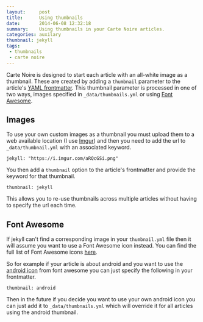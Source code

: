 ```yaml
---
layout:     post
title:      Using thumbnails
date:       2014-06-08 12:32:18
summary:    Using thumbnails in your Carte Noire articles.
categories: auxilary
thumbnail: jekyll
tags:
 - thumbnails
 - carte noire
---
```


Carte Noire is designed to start each article with an all-white image as a
thumbnail. These are created by adding a `thumbnail` parameter to the article's
[YAML frontmatter][1]. This thumbnail parameter is processed in one of two ways,
images specified in `_data/thumbnails.yml` or using [Font Awesome][2].

<i class="fa fa-android" aria-hidden="true"></i>
<i class="fa fa-apple" aria-hidden="true"></i>

## Images

To use your own custom images as a thumbnail you must upload them to a web available
location (I use [Imgur][3]) and then you need to add the url to `_data/thumbnail.yml`
with an associated keyword.

```
jekyll: "https://i.imgur.com/aRQcGSi.png"
```

You then add a `thumbnail` option to the article's frontmatter and provide the keyword
for that thumbnail.

```
thumbnail: jekyll
```

This allows you to re-use thumbnails across multiple articles without having to
specify the url each time.

## Font Awesome

If jekyll can't find a corresponding image in your `thumbnail.yml` file then it
will assume you want to use a Font Awesome icon instead. You can find the full
list of Font Awesome icons [here][4].

So for example if your article is about android and you want to use the [android icon][5]
from font awesome you can just specify the following in your frontmatter.

```
thumbnail: android
```

Then in the future if you decide you want to use your own android icon you can just
add it to `_data/thumbnails.yml` which will override it for all articles using
the android thumbnail.

[1]: https://jekyllrb.com/docs/frontmatter/
[2]: https://fortawesome.github.io/Font-Awesome/
[3]: https://imgur.com/
[4]: https://fortawesome.github.io/Font-Awesome/icons/
[5]: https://fortawesome.github.io/Font-Awesome/icon/android/
